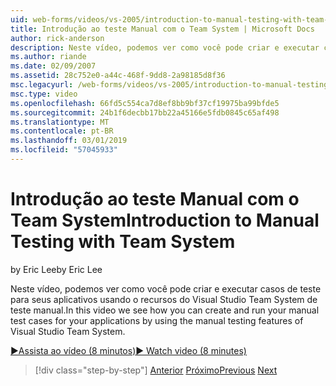 ```yaml
---
uid: web-forms/videos/vs-2005/introduction-to-manual-testing-with-team-system
title: Introdução ao teste Manual com o Team System | Microsoft Docs
author: rick-anderson
description: Neste vídeo, podemos ver como você pode criar e executar casos de teste para seus aplicativos usando o recursos do Siste de equipe do Visual Studio de teste manual...
ms.author: riande
ms.date: 02/09/2007
ms.assetid: 28c752e0-a44c-468f-9dd8-2a98185d8f36
msc.legacyurl: /web-forms/videos/vs-2005/introduction-to-manual-testing-with-team-system
msc.type: video
ms.openlocfilehash: 66fd5c554ca7d8ef8bb9bf37cf19975ba99bfde5
ms.sourcegitcommit: 24b1f6decbb17bb22a45166e5fdb0845c65af498
ms.translationtype: MT
ms.contentlocale: pt-BR
ms.lasthandoff: 03/01/2019
ms.locfileid: "57045933"
---
```

<a name="introduction-to-manual-testing-with-team-system"></a><span data-ttu-id="f8eb1-103">Introdução ao teste Manual com o Team System</span><span class="sxs-lookup"><span data-stu-id="f8eb1-103">Introduction to Manual Testing with Team System</span></span>
====================
<span data-ttu-id="f8eb1-104">by Eric Lee</span><span class="sxs-lookup"><span data-stu-id="f8eb1-104">by Eric Lee</span></span>

<span data-ttu-id="f8eb1-105">Neste vídeo, podemos ver como você pode criar e executar casos de teste para seus aplicativos usando o recursos do Visual Studio Team System de teste manual.</span><span class="sxs-lookup"><span data-stu-id="f8eb1-105">In this video we see how you can create and run your manual test cases for your applications by using the manual testing features of Visual Studio Team System.</span></span>

[<span data-ttu-id="f8eb1-106">&#9654;Assista ao vídeo (8 minutos)</span><span class="sxs-lookup"><span data-stu-id="f8eb1-106">&#9654; Watch video (8 minutes)</span></span>](https://channel9.msdn.com/Blogs/ASP-NET-Site-Videos/introduction-to-manual-testing-with-team-system)

> [!div class="step-by-step"]
> <span data-ttu-id="f8eb1-107">[Anterior](introduction-to-load-testing-web-applications-with-team-system.md)
> [Próximo](introduction-to-managing-and-running-tests-with-team-system.md)</span><span class="sxs-lookup"><span data-stu-id="f8eb1-107">[Previous](introduction-to-load-testing-web-applications-with-team-system.md)
[Next](introduction-to-managing-and-running-tests-with-team-system.md)</span></span>
